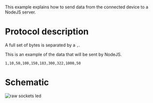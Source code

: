 This example explains how to send data from the connected device to a NodeJS server.

# Protocol description

A full set of bytes is separated by a `,`.

This is an example of the data that will be sent by NodeJS.

`1,10,50,100,150,183,300,322,1000,50`

# Schematic

![raw sockets led](https://raw.githubusercontent.com/davidgatti/IoT-Raw-Sockets-Examples/assets/raw_sockets_potentiometer.png)
